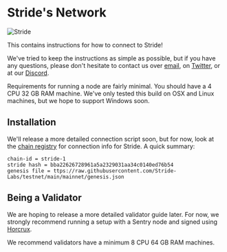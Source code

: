 # Stride's Network

![Stride](assets/stride-banner.png)

This contains instructions for how to connect to Stride!

We've tried to keep the instructions as simple as possible, but if you have any questions, please don't hesitate to contact us over [email](mailto:hello@stridelabs.co), on [Twitter](https://twitter.com/stride_zone), or at our [Discord](https://stride.zone/discord).

Requirements for running a node are fairly minimal. You should have a 4 CPU 32 GB RAM machine. We've only tested this build on OSX and Linux machines, but we hope to support Windows soon.


## Installation

We'll release a more detailed connection script soon, but for now, look at the [chain registry](https://github.com/cosmos/chain-registry/tree/master/stride) for connection info for Stride. A quick summary:

    chain-id = stride-1
    stride hash = bba22626728961a5a2329031aa34c0140ed76b54
    genesis file = ttps://raw.githubusercontent.com/Stride-Labs/testnet/main/mainnet/genesis.json

## Being a Validator

We are hoping to release a more detailed validator guide later. For now, we strongly recommend running a setup with a Sentry node and signed using [Horcrux](https://github.com/strangelove-ventures/horcrux).

We recommend validators have a minimum 8 CPU 64 GB RAM machines.

